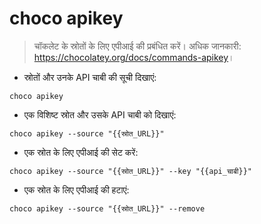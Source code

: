# choco apikey

> चॉकलेट के स्रोतों के लिए एपीआई की प्रबंधित करें।
> अधिक जानकारी: <https://chocolatey.org/docs/commands-apikey>।

- स्रोतों और उनके API चाबी की सूची दिखाएं:

`choco apikey`

- एक विशिष्ट स्रोत और उसके API चाबी को दिखाएं:

`choco apikey --source "{{स्रोत_URL}}"`

- एक स्रोत के लिए एपीआई की सेट करें:

`choco apikey --source "{{स्रोत_URL}}" --key "{{api_चाबी}}"`

- एक स्रोत के लिए एपीआई की हटाएं:

`choco apikey --source "{{स्रोत_URL}}" --remove`
